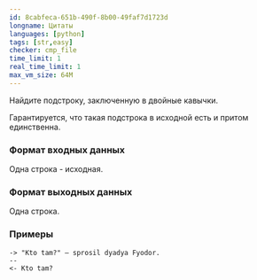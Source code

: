 ```yaml
---
id: 8cabfeca-651b-490f-8b00-49faf7d1723d
longname: Цитаты
languages: [python]
tags: [str,easy]
checker: cmp_file
time_limit: 1
real_time_limit: 1
max_vm_size: 64M
---
```



Найдите подстроку, заключенную в двойные кавычки.

Гарантируется, что такая подстрока в исходной есть и притом единственна.

### Формат входных данных

Одна строка - исходная.

### Формат выходных данных

Одна строка.

### Примеры

```
-> "Kto tam?" — sprosil dyadya Fyodor.
--
<- Kto tam?
```
